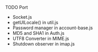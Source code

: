 TODO Port
* Socket.js
* getUILocale() in util.js
* Password manager in account-base.js
* MD5 and SHA1 in Auth.js
* UTF8 Converter in MIME.js
* Shutdown observer in imap.js
